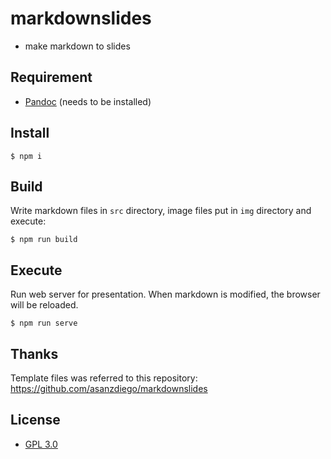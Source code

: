 # markdownslides

- make markdown to slides

## Requirement

- [Pandoc](http://pandoc.org/) (needs to be installed)

## Install

```
$ npm i
```

## Build

Write markdown files in `src` directory, image files put in `img` directory and execute:
 
```
$ npm run build
```

## Execute

Run web server for presentation. When markdown is modified, the browser will be reloaded.

```
$ npm run serve
```

## Thanks

Template files was referred to this repository: https://github.com/asanzdiego/markdownslides

## License
- [GPL 3.0](http://www.viti.es/gnu/licenses/gpl.html)